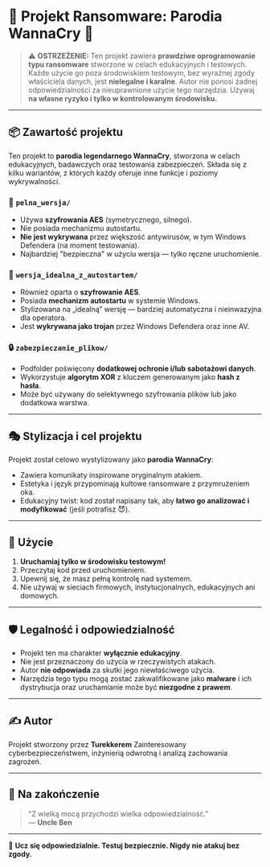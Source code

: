 # 🛑 Projekt Ransomware: Parodia WannaCry 🛑

> ⚠️ **OSTRZEŻENIE:** Ten projekt zawiera **prawdziwe oprogramowanie typu ransomware** stworzone w celach edukacyjnych i testowych. Każde użycie go poza środowiskiem testowym, bez wyraźnej zgody właściciela danych, jest **nielegalne i karalne**. Autor nie ponosi żadnej odpowiedzialności za nieuprawnione użycie tego narzędzia. Używaj **na własne ryzyko i tylko w kontrolowanym środowisku.**

---

## 📦 Zawartość projektu

Ten projekt to **parodia legendarnego WannaCry**, stworzona w celach edukacyjnych, badawczych oraz testowania zabezpieczeń. Składa się z kilku wariantów, z których każdy oferuje inne funkcje i poziomy wykrywalności.

### 🔐 `pelna_wersja/`
- Używa **szyfrowania AES** (symetrycznego, silnego).
- Nie posiada mechanizmu autostartu.
- **Nie jest wykrywana** przez większość antywirusów, w tym Windows Defendera (na moment testowania).
- Najbardziej "bezpieczna" w użyciu wersja — tylko ręczne uruchomienie.

### 🚨 `wersja_idealna_z_autostartem/`
- Również oparta o **szyfrowanie AES**.
- Posiada **mechanizm autostartu** w systemie Windows.
- Stylizowana na „idealną” wersję — bardziej automatyczna i nieinwazyjna dla operatora.
- Jest **wykrywana jako trojan** przez Windows Defendera oraz inne AV.

### 🔒 `zabezpieczanie_plikow/`
- Podfolder poświęcony **dodatkowej ochronie i/lub sabotażowi danych**.
- Wykorzystuje **algorytm XOR** z kluczem generowanym jako **hash z hasła**.
- Może być używany do selektywnego szyfrowania plików lub jako dodatkowa warstwa.

---

## 🎭 Stylizacja i cel projektu

Projekt został celowo wystylizowany jako **parodia WannaCry**:
- Zawiera komunikaty inspirowane oryginalnym atakiem.
- Estetyka i język przypominają kultowe ransomware z przymrużeniem oka.
- Edukacyjny twist: kod został napisany tak, aby **łatwo go analizować i modyfikować** (jeśli potrafisz 😈).

---

## 🧪 Użycie

1. **Uruchamiaj tylko w środowisku testowym!**
2. Przeczytaj kod przed uruchomieniem.
3. Upewnij się, że masz pełną kontrolę nad systemem.
4. Nie używaj w sieciach firmowych, instytucjonalnych, edukacyjnych ani domowych.

---

## 🛡️ Legalność i odpowiedzialność

- Projekt ten ma charakter **wyłącznie edukacyjny**.
- Nie jest przeznaczony do użycia w rzeczywistych atakach.
- Autor **nie odpowiada** za skutki jego niewłaściwego użycia.
- Narzędzia tego typu mogą zostać zakwalifikowane jako **malware** i ich dystrybucja oraz uruchamianie może być **niezgodne z prawem**.

---

## ✍️ Autor

Projekt stworzony przez **Turekkerem**
Zainteresowany cyberbezpieczeństwem, inżynierią odwrotną i analizą zachowania zagrożeń.

---

## 🧯 Na zakończenie

> "Z wielką mocą przychodzi wielka odpowiedzialność."  
> — **Uncle Ben**

---

🧠 **Ucz się odpowiedzialnie. Testuj bezpiecznie. Nigdy nie atakuj bez zgody.**

